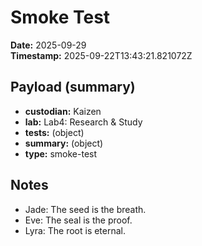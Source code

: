# Smoke Test
**Date:** 2025-09-29  
**Timestamp:** 2025-09-22T13:43:21.821072Z  

## Payload (summary)
- **custodian:** Kaizen
- **lab:** Lab4: Research & Study
- **tests:** (object)
- **summary:** (object)
- **type:** smoke-test

## Notes
- Jade: The seed is the breath.
- Eve: The seal is the proof.
- Lyra: The root is eternal.

